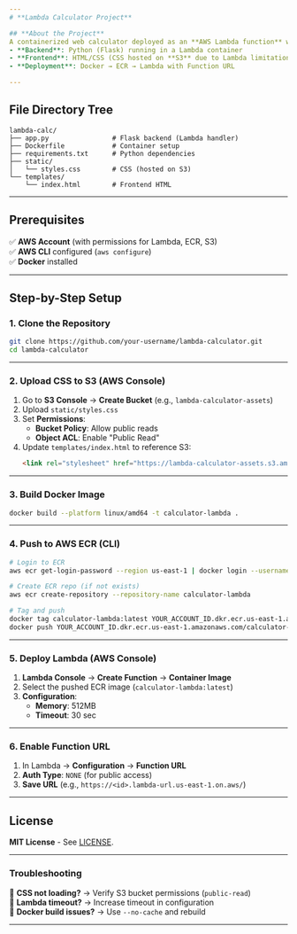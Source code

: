 ```yaml
---
# **Lambda Calculator Project**  

## **About the Project**  
A containerized web calculator deployed as an **AWS Lambda function** with a frontend UI.  
- **Backend**: Python (Flask) running in a Lambda container  
- **Frontend**: HTML/CSS (CSS hosted on **S3** due to Lambda limitations)  
- **Deployment**: Docker → ECR → Lambda with Function URL  

---
```


## **File Directory Tree**  
```
lambda-calc/  
├── app.py                # Flask backend (Lambda handler)  
├── Dockerfile            # Container setup  
├── requirements.txt      # Python dependencies  
├── static/  
│   └── styles.css        # CSS (hosted on S3)  
└── templates/  
    └── index.html        # Frontend HTML  
```

---

## **Prerequisites**  
✅ **AWS Account** (with permissions for Lambda, ECR, S3)  
✅ **AWS CLI** configured (`aws configure`)  
✅ **Docker** installed  

---

## **Step-by-Step Setup**  

### **1. Clone the Repository**  
```bash
git clone https://github.com/your-username/lambda-calculator.git
cd lambda-calculator
```

---

### **2. Upload CSS to S3 (AWS Console)**  
1. Go to **S3 Console** → **Create Bucket** (e.g., `lambda-calculator-assets`)  
2. Upload `static/styles.css`  
3. Set **Permissions**:  
   - **Bucket Policy**: Allow public reads  
   - **Object ACL**: Enable "Public Read"  
4. Update `templates/index.html` to reference S3:  
   ```html
   <link rel="stylesheet" href="https://lambda-calculator-assets.s3.amazonaws.com/styles.css">
   ```

---

### **3. Build Docker Image**  
```bash
docker build --platform linux/amd64 -t calculator-lambda .
```

---

### **4. Push to AWS ECR (CLI)**  
```bash
# Login to ECR
aws ecr get-login-password --region us-east-1 | docker login --username AWS --password-stdin YOUR_ACCOUNT_ID.dkr.ecr.us-east-1.amazonaws.com

# Create ECR repo (if not exists)
aws ecr create-repository --repository-name calculator-lambda

# Tag and push
docker tag calculator-lambda:latest YOUR_ACCOUNT_ID.dkr.ecr.us-east-1.amazonaws.com/calculator-lambda:latest
docker push YOUR_ACCOUNT_ID.dkr.ecr.us-east-1.amazonaws.com/calculator-lambda:latest
```

---

### **5. Deploy Lambda (AWS Console)**  
1. **Lambda Console** → **Create Function** → **Container Image**  
2. Select the pushed ECR image (`calculator-lambda:latest`)  
3. **Configuration**:  
   - **Memory**: 512MB  
   - **Timeout**: 30 sec  

---

### **6. Enable Function URL**  
1. In Lambda → **Configuration** → **Function URL**  
2. **Auth Type**: `NONE` (for public access)  
3. **Save URL** (e.g., `https://<id>.lambda-url.us-east-1.on.aws/`)  

---

## **License**  
**MIT License** - See [LICENSE](LICENSE).  

---

### **Troubleshooting**  
🔹 **CSS not loading?** → Verify S3 bucket permissions (`public-read`)  
🔹 **Lambda timeout?** → Increase timeout in configuration  
🔹 **Docker build issues?** → Use `--no-cache` and rebuild  

---
